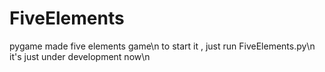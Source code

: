 # FiveElements
pygame made five elements game\n
to start it , just run FiveElements.py\n
it's just under development now\n
